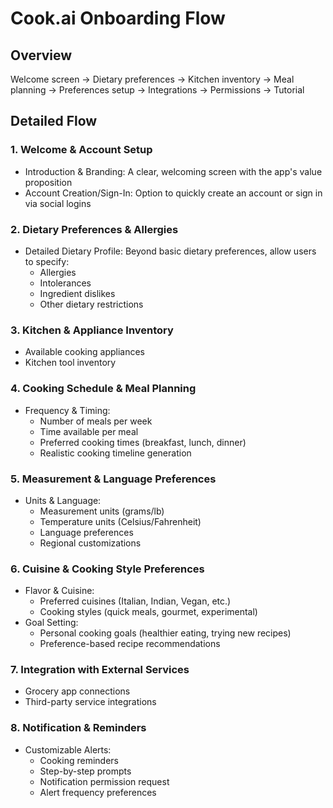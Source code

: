 # Cook.ai Onboarding Flow

## Overview

Welcome screen → Dietary preferences → Kitchen inventory → Meal planning → Preferences setup → Integrations → Permissions → Tutorial

## Detailed Flow

### 1. Welcome & Account Setup

- Introduction & Branding: A clear, welcoming screen with the app's value proposition
- Account Creation/Sign-In: Option to quickly create an account or sign in via social logins

### 2. Dietary Preferences & Allergies

- Detailed Dietary Profile: Beyond basic dietary preferences, allow users to specify:
  - Allergies
  - Intolerances
  - Ingredient dislikes
  - Other dietary restrictions

### 3. Kitchen & Appliance Inventory

- Available cooking appliances
- Kitchen tool inventory

### 4. Cooking Schedule & Meal Planning

- Frequency & Timing:
  - Number of meals per week
  - Time available per meal
  - Preferred cooking times (breakfast, lunch, dinner)
  - Realistic cooking timeline generation

### 5. Measurement & Language Preferences

- Units & Language:
  - Measurement units (grams/lb)
  - Temperature units (Celsius/Fahrenheit)
  - Language preferences
  - Regional customizations

### 6. Cuisine & Cooking Style Preferences

- Flavor & Cuisine:
  - Preferred cuisines (Italian, Indian, Vegan, etc.)
  - Cooking styles (quick meals, gourmet, experimental)
- Goal Setting:
  - Personal cooking goals (healthier eating, trying new recipes)
  - Preference-based recipe recommendations

### 7. Integration with External Services

- Grocery app connections
- Third-party service integrations

### 8. Notification & Reminders

- Customizable Alerts:
  - Cooking reminders
  - Step-by-step prompts
  - Notification permission request
  - Alert frequency preferences
